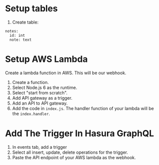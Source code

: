 # Setup tables
1. Create table:

```
notes:
  id: int
  note: text
```

# Setup AWS Lambda
Create a lambda function in AWS. This will be our webhook.

1. Create a function.
2. Select Node.js 6 as the runtime.
3. Select "start from scratch".
4. Add API gateway as a trigger.
5. Add an API to API gateway.
6. Add the code in `index.js`. The handler function of your lambda will be the `index.handler`.

# Add The Trigger In Hasura GraphQL
1. In events tab, add a trigger
2. Select all insert, update, delete operations for the trigger.
3. Paste the API endpoint of your AWS lambda as the webhook.
